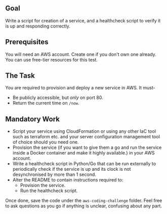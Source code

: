 ## Goal
Write a script for creation of a service, and a healthcheck script to verify it is up and responding correctly.
## Prerequisites
You will need an AWS account. Create one if you don't own one already. You can use free-tier resources for this test.
## The Task
You are required to provision and deploy a new service in AWS. It must-
* Be publicly accessible, but *only* on port 80.
* Return the current time on `/now`.
## Mandatory Work
- Script your service using CloudFormation or using any other IaC tool such as terraform etc. and your server configuration management tool of choice should you need one.
- Provision the service (if you want to give them a go and run the service inside a Docker container and make it highly available.) in your AWS account.
- Write a healthcheck script in Python/Go that can be run externally to periodically check if the service is up and its clock is not desynchronised by more than 1 second.
- Alter the README to contain instructions required to:
  * Provision the service.
  * Run the healthcheck script.

Once done, save the code under the `aws-coding-challenge` folder. Feel free to ask questions as you go if anything is unclear, confusing about any part.
